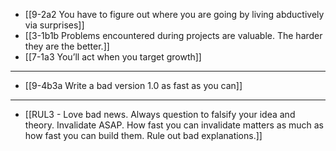 - [[9-2a2 You have to figure out where you are going by living abductively via surprises]]
- [[3-1b1b Problems encountered during projects are valuable. The harder they are the better.]]
- [[7-1a3 You’ll act when you target growth]]
---
- [[9-4b3a Write a bad version 1.0 as fast as you can]]
---
- [[RUL3 - Love bad news. Always question to falsify your idea and theory. Invalidate ASAP. How fast you can invalidate matters as much as how fast you can build them. Rule out bad explanations.]]
